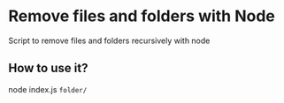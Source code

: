 # Remove files and folders with Node
Script to remove files and folders recursively with node

## How to use it?
node index.js `folder/`
